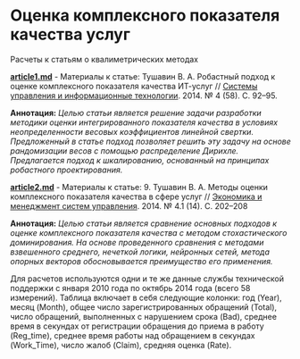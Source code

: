 Оценка комплексного показателя качества услуг
===================

Расчеты к статьям о квалиметрических методах

[**article1.md**](article1.md)  - Материалы к статье: Тушавин В. А. Робастный подход к оценке комплексного показателя качества ИТ-услуг // [Системы управления и информационные технологии](http://www.sbook.ru/suit/suit.htm). 2014. № 4 (58). С. 92–95.

**Аннотация:**  *Целью статьи является решение задачи разработки методики оценки интегрированного показателя качества в условиях неопределенности весовых коэффициентов линейной свертки. Предложенный в статье подход позволяет решить эту задачу на основе рандомизации весов с помощью распределение Дирихле. Предлагается подход к шкалированию, основанный на принципах робастного проектирования.*

[**article2.md**](article2.md)  - Материалы к статье: 9.	Тушавин В. А. Методы оценки комплексного показателя качества в сфере услуг // [Экономика и менеджмент систем управления](http://www.sbook.ru/emsu/index.htm). 2014. № 4.1 (14). С. 202–208

**Аннотация:** *Целью статьи является сравнение основных подходов к оценке комплексного показателя качества с методом стохастического доминирования. На основе проведенного сравнения с методами взвешенного среднего, нечеткой логики, нейронных сетей, метода опорных векторов обосновывается преимущество его применения.* 

Для расчетов используются одни и те же данные службы технической поддержки с января 2010 года по октябрь 2014 года (всего 58 измерений). Таблица включает в себя следующие колонки: год (Year), месяц (Month), общее число зарегистрированных обращений (Total), число обращений, выполненных с нарушением срока (Bad), среднее время в секундах от регистрации обращения до приема в работу (Reg\_time), среднее время работы над обращением в секундах (Work\_Time), 	число жалоб (Claim), средняя оценка (Rate). 
